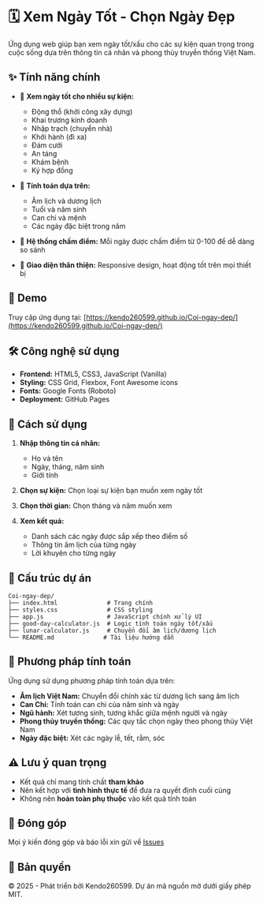 # 🗓️ Xem Ngày Tốt - Chọn Ngày Đẹp

Ứng dụng web giúp bạn xem ngày tốt/xấu cho các sự kiện quan trọng trong cuộc sống dựa trên thông tin cá nhân và phong thủy truyền thống Việt Nam.

## ✨ Tính năng chính

- 🎯 **Xem ngày tốt cho nhiều sự kiện:**
  - Động thổ (khởi công xây dựng)
  - Khai trương kinh doanh
  - Nhập trạch (chuyển nhà)
  - Khởi hành (đi xa)
  - Đám cưới
  - An táng
  - Khám bệnh
  - Ký hợp đồng

- 📅 **Tính toán dựa trên:**
  - Âm lịch và dương lịch
  - Tuổi và năm sinh
  - Can chi và mệnh
  - Các ngày đặc biệt trong năm

- 💯 **Hệ thống chấm điểm:** Mỗi ngày được chấm điểm từ 0-100 để dễ dàng so sánh

- 📱 **Giao diện thân thiện:** Responsive design, hoạt động tốt trên mọi thiết bị

## 🚀 Demo

Truy cập ứng dụng tại: [https://kendo260599.github.io/Coi-ngay-dep/](https://kendo260599.github.io/Coi-ngay-dep/)

## 🛠️ Công nghệ sử dụng

- **Frontend:** HTML5, CSS3, JavaScript (Vanilla)
- **Styling:** CSS Grid, Flexbox, Font Awesome icons
- **Fonts:** Google Fonts (Roboto)
- **Deployment:** GitHub Pages

## 📱 Cách sử dụng

1. **Nhập thông tin cá nhân:**
   - Họ và tên
   - Ngày, tháng, năm sinh
   - Giới tính

2. **Chọn sự kiện:** Chọn loại sự kiện bạn muốn xem ngày tốt

3. **Chọn thời gian:** Chọn tháng và năm muốn xem

4. **Xem kết quả:**
   - Danh sách các ngày được sắp xếp theo điểm số
   - Thông tin âm lịch của từng ngày
   - Lời khuyên cho từng ngày

## 🎨 Cấu trúc dự án

```
Coi-ngay-dep/
├── index.html              # Trang chính
├── styles.css              # CSS styling
├── app.js                  # JavaScript chính xử lý UI
├── good-day-calculator.js  # Logic tính toán ngày tốt/xấu  
├── lunar-calculator.js     # Chuyển đổi âm lịch/dương lịch
└── README.md              # Tài liệu hướng dẫn
```

## 🔮 Phương pháp tính toán

Ứng dụng sử dụng phương pháp tính toán dựa trên:

- **Âm lịch Việt Nam:** Chuyển đổi chính xác từ dương lịch sang âm lịch
- **Can Chi:** Tính toán can chi của năm sinh và ngày
- **Ngũ hành:** Xét tương sinh, tương khắc giữa mệnh người và ngày
- **Phong thủy truyền thống:** Các quy tắc chọn ngày theo phong thủy Việt Nam
- **Ngày đặc biệt:** Xét các ngày lễ, tết, rằm, sóc

## ⚠️ Lưu ý quan trọng

- Kết quả chỉ mang tính chất **tham khảo**
- Nên kết hợp với **tình hình thực tế** để đưa ra quyết định cuối cùng
- Không nên **hoàn toàn phụ thuộc** vào kết quả tính toán

## 🤝 Đóng góp

Mọi ý kiến đóng góp và báo lỗi xin gửi về [Issues](https://github.com/Kendo260599/Coi-ngay-dep/issues)

## 📄 Bản quyền

© 2025 - Phát triển bởi Kendo260599. Dự án mã nguồn mở dưới giấy phép MIT.